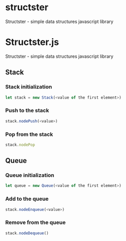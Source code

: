 # structster
Structster - simple data structures javascript library

# Structster.js
Structster - simple data structures javascript library

## Stack
### Stack initialization
```javascript
let stack = new Stack(<value of the first element>)
```
### Push to the stack
```javascript
stack.nodePush(<value>)
```
### Pop from the stack
```javascript
stack.nodePop
```

## Queue
### Queue initialization
```javascript
let queue = new Queue(<value of the first element>)
```
### Add to the queue
```javascript
stack.nodeEnqueue(<value>)
```

### Remove from the queue
```javascript
stack.nodeDequeue()
```


